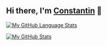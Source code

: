 ## Hi there, I'm [Constantin](https://constantin-hentgen.com) 👋

[![My GitHub Language Stats](https://github-readme-stats.vercel.app/api/top-langs/?username=constantin-hentgen&layout=compact&langs_count=4&hide=html,css,scss&theme=react)]()

[![My GitHub Stats](https://github-readme-stats.vercel.app/api/?username=constantin-hentgen&include_all_commits=true&count_private=true&show_icons=true&hide=stars,issues&theme=react)]()

